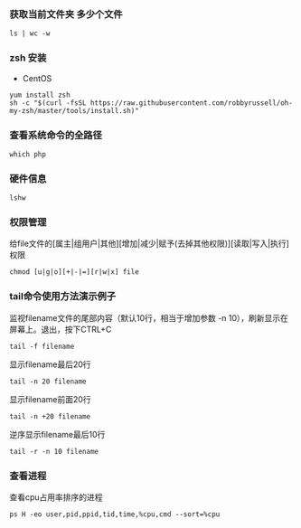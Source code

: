 ### 获取当前文件夹 多少个文件
~~~
ls | wc -w
~~~

### zsh 安装
* CentOS
~~~
yum install zsh
sh -c "$(curl -fsSL https://raw.githubusercontent.com/robbyrussell/oh-my-zsh/master/tools/install.sh)"
~~~

### 查看系统命令的全路径
~~~
which php
~~~

### 硬件信息
~~~
lshw
~~~

### 权限管理
给file文件的[属主|组用户|其他][增加|减少|赋予(去掉其他权限)][读取|写入|执行]权限
~~~
chmod [u|g|o][+|-|=][r|w|x] file
~~~

### tail命令使用方法演示例子
监视filename文件的尾部内容（默认10行，相当于增加参数 -n 10），刷新显示在屏幕上。退出，按下CTRL+C
~~~
tail -f filename
~~~

显示filename最后20行
~~~
tail -n 20 filename
~~~

显示filename前面20行
~~~
tail -n +20 filename
~~~

逆序显示filename最后10行
~~~
tail -r -n 10 filename
~~~

### 查看进程
查看cpu占用率排序的进程
~~~
ps H -eo user,pid,ppid,tid,time,%cpu,cmd --sort=%cpu
~~~